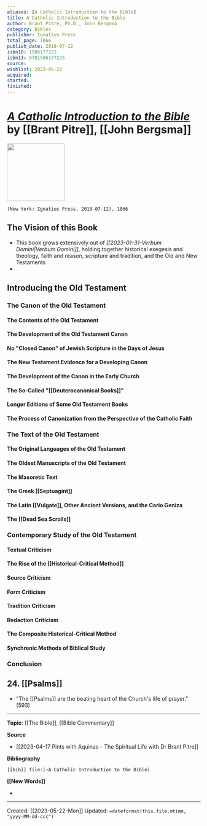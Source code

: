 ```yaml
---
aliases: [A Catholic Introduction to the Bible]
title: A Catholic Introduction to the Bible
author: Brant Pitre, Ph.D., John Bergsma
category: Bibles
publisher: Ignatius Press
total_page: 1066
publish_date: 2018-07-12
isbn10: 1586177222
isbn13: 9781586177225
source: 
wishlist: 2023-05-22
acquired: 
started: 
finished: 
---
```

# *[A Catholic Introduction to the Bible](https://ignatius.com/a-catholic-introduction-to-the-bible-ioth/)* by [[Brant Pitre]], [[John Bergsma]]

<img src="https://cdn11.bigcommerce.com/s-cvc90x9929/images/stencil/640w/products/1324/1535/IOTH_r__86398.1617023799.jpg?c=1" width=150>

`(New York: Ignatius Press, 2018-07-12), 1066`

##  The Vision of this Book 
- This book grows extensively out of *[[2023-01-31-Verbum Domini|Verbum Domini]]*, holding together historical exegesis and theology, faith and reason, scripture and tradition, and the Old and New Testaments 
- 

## Introducing the Old Testament 
###  The Canon of the Old Testament 
#### The Contents of the Old Testament 

#### The Development of the Old Testament Canon 

#### No "Closed Canon" of Jewish Scripture in the Days of Jesus 

#### The New Testament Evidence for a Developing Canon 

#### The Development of the Canon in the Early Church 

#### The So-Called "[[Deuterocanonical Books]]"

#### Longer Editions of Some Old Testament Books 

####  The Process of Canonization from the Perspective of the Catholic Faith 


### The Text of the Old Testament 

#### The Original Languages of the Old Testament 

#### The Oldest Manuscripts of the Old Testament 

#### The Masoretic Text 

#### The Greek [[Septuagint]]

#### The Latin [[Vulgate]], Other Ancient Versions, and the Cario Geniza

#### The [[Dead Sea Scrolls]]


### Contemporary Study of the Old Testament 

#### Textual Criticism 

#### The Rise of the [[Historical-Critical Method]]

#### Source Criticism 

#### Form Criticism 

#### Tradition Criticism

#### Redaction Criticism 

#### The Composite Historical-Critical Method 

#### Synchronic Methods of Biblical Study 


### Conclusion


## 24. [[Psalms]]
- "The [[Psalms]] are the beating heart of the Church's life of prayer." (593)

--- 
**Topic**: [[The Bible]], [[Bible Commentary]]

**Source**
- [[2023-04-17 Pints with Aquinas - The Spiritual Life with Dr Brant Pitre]]

**Bibliography**

```query
[[bib]] file:(~A Catholic Introduction to the Bible)
```
 

**[[New Words]]**

- 

---
Created: [[2023-05-22-Mon]]
Updated: `=dateformat(this.file.mtime, "yyyy-MM-dd-ccc")`